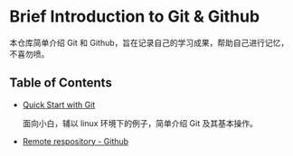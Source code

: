 <!-- omit in toc -->
# Brief Introduction to Git & Github

本仓库简单介绍 Git 和 Github，旨在记录自己的学习成果，帮助自己进行记忆，不喜勿喷。

<!-- omit in toc -->
## Table of Contents

- [Quick Start with Git](contents/quick-start-with-git.md)

    面向小白，辅以 linux 环境下的例子，简单介绍 Git 及其基本操作。
- [Remote respository - Github](contents/remote-respository---github.md)
